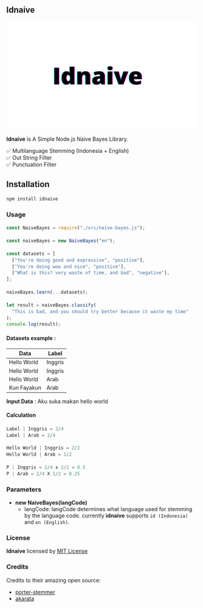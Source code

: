## Idnaive

![idnaive - A Simple Node.js Naive Bayes Library](./idnaive.png)

**Idnaive** is A Simple Node.js Naive Bayes Library.

✅ Multilanguage Stemming (Indonesia + English)\
✅ Out String Filter\
✅ Punctuation Filter

## Installation

```bash
npm install idnaive
```

### Usage

```js
const NaiveBayes = require("./src/naive-bayes.js");

const naiveBayes = new NaiveBayes("en");

const datasets = [
  ["You're doing good and expressive", "positive"],
  ["You're doing wow and nice", "positive"],
  ["What is this? very waste of time, and bad", "negative"],
];

naiveBayes.learn(...datasets);

let result = naiveBayes.classify(
  "This is bad, and you should try better because it waste my time"
);
console.log(result);
```

#### Datasets example :

| Data        | Label   |
| ----------- | ------- |
| Hello World | Inggris |
| Hello World | Inggris |
| Hello World | Arab    |
| Kun Fayakun | Arab    |

**Input Data** : Aku suka makan hello world

#### Calculation

<!-- using js to highlight P and numbers  -->

```js
Label | Inggris = 2/4
Label | Arab = 2/4

Hello World | Inggris = 2/2
Hello World | Arab = 1/2

P | Inggris = 2/4 x 2/2 = 0.5
P | Arab = 2/4 X 1/2 = 0.25
```

### Parameters

- **new NaiveBayes(langCode)**
  - langCode: langCode determines what language used for stemming by the language code. currently **idnaive** supports `id (Indonesia)` and `en (English)`.

### License

**Idnaive** licensed by [MIT License](./LICENSE.md)

### Credits

Credits to their amazing open source:

- [porter-stemmer](https://github.com/jedp/porter-stemmer)
- [akarata](https://github.com/ikhsanalatsary/akarata)
